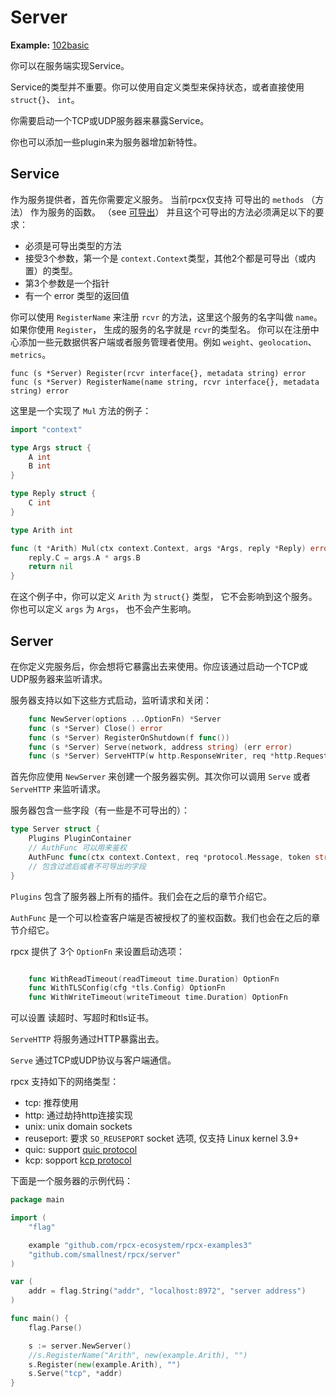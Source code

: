 # Server

**Example:** [102basic](https://github.com/rpcx-ecosystem/rpcx-examples3/tree/master/102basic)


你可以在服务端实现Service。

Service的类型并不重要。你可以使用自定义类型来保持状态，或者直接使用 `struct{}`、 `int`。

你需要启动一个TCP或UDP服务器来暴露Service。

你也可以添加一些plugin来为服务器增加新特性。

## Service

作为服务提供者，首先你需要定义服务。
当前rpcx仅支持 可导出的 `methods` （方法） 作为服务的函数。 （see [可导出](https://tour.golang.org/basics/3)）
并且这个可导出的方法必须满足以下的要求：

- 必须是可导出类型的方法
- 接受3个参数，第一个是 `context.Context`类型，其他2个都是可导出（或内置）的类型。
- 第3个参数是一个指针
- 有一个 error 类型的返回值

你可以使用 `RegisterName` 来注册 `rcvr` 的方法，这里这个服务的名字叫做 `name`。
如果你使用 `Register`， 生成的服务的名字就是 `rcvr`的类型名。
你可以在注册中心添加一些元数据供客户端或者服务管理者使用。例如 `weight`、`geolocation`、`metrics`。

```
func (s *Server) Register(rcvr interface{}, metadata string) error
func (s *Server) RegisterName(name string, rcvr interface{}, metadata string) error
```

这里是一个实现了 `Mul` 方法的例子：

```go
import "context"

type Args struct {
	A int
	B int
}

type Reply struct {
	C int
}

type Arith int

func (t *Arith) Mul(ctx context.Context, args *Args, reply *Reply) error {
	reply.C = args.A * args.B
	return nil
}
```

在这个例子中，你可以定义 `Arith` 为 `struct{}` 类型， 它不会影响到这个服务。
你也可以定义 `args` 为 `Args`， 也不会产生影响。


## Server

在你定义完服务后，你会想将它暴露出去来使用。你应该通过启动一个TCP或UDP服务器来监听请求。

服务器支持以如下这些方式启动，监听请求和关闭：

```go
    func NewServer(options ...OptionFn) *Server
    func (s *Server) Close() error
    func (s *Server) RegisterOnShutdown(f func())
    func (s *Server) Serve(network, address string) (err error)
    func (s *Server) ServeHTTP(w http.ResponseWriter, req *http.Request)
```

首先你应使用 `NewServer` 来创建一个服务器实例。其次你可以调用 `Serve` 或者 `ServeHTTP` 来监听请求。

服务器包含一些字段（有一些是不可导出的）：
```go
type Server struct {
    Plugins PluginContainer
    // AuthFunc 可以用来鉴权
    AuthFunc func(ctx context.Context, req *protocol.Message, token string) error
    // 包含过滤后或者不可导出的字段
}
```

`Plugins` 包含了服务器上所有的插件。我们会在之后的章节介绍它。

`AuthFunc` 是一个可以检查客户端是否被授权了的鉴权函数。我们也会在之后的章节介绍它。

rpcx 提供了 3个 `OptionFn` 来设置启动选项：

```go

    func WithReadTimeout(readTimeout time.Duration) OptionFn
    func WithTLSConfig(cfg *tls.Config) OptionFn
    func WithWriteTimeout(writeTimeout time.Duration) OptionFn
```

可以设置 读超时、写超时和tls证书。

`ServeHTTP` 将服务通过HTTP暴露出去。

`Serve` 通过TCP或UDP协议与客户端通信。

rpcx 支持如下的网络类型：

- tcp: 推荐使用
- http: 通过劫持http连接实现
- unix: unix domain sockets
- reuseport: 要求 `SO_REUSEPORT` socket 选项, 仅支持 Linux kernel 3.9+
- quic: support [quic protocol](https://en.wikipedia.org/wiki/QUIC)
- kcp: sopport [kcp protocol](https://github.com/skywind3000/kcp)


下面是一个服务器的示例代码：

```go
package main

import (
	"flag"

	example "github.com/rpcx-ecosystem/rpcx-examples3"
	"github.com/smallnest/rpcx/server"
)

var (
	addr = flag.String("addr", "localhost:8972", "server address")
)

func main() {
	flag.Parse()

	s := server.NewServer()
	//s.RegisterName("Arith", new(example.Arith), "")
	s.Register(new(example.Arith), "")
	s.Serve("tcp", *addr)
}
```
